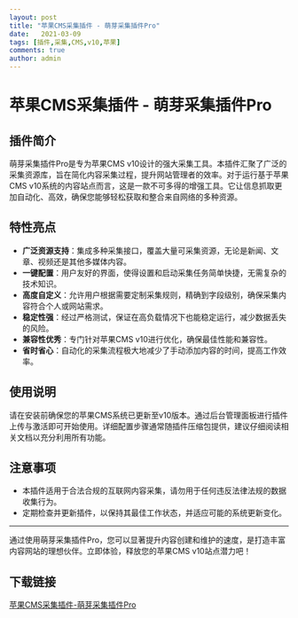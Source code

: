 ```yaml
---
layout: post
title: "苹果CMS采集插件 - 萌芽采集插件Pro"
date:   2021-03-09
tags: [插件,采集,CMS,v10,苹果]
comments: true
author: admin
---
```

# 苹果CMS采集插件 - 萌芽采集插件Pro

## 插件简介

萌芽采集插件Pro是专为苹果CMS v10设计的强大采集工具。本插件汇聚了广泛的采集资源库，旨在简化内容采集过程，提升网站管理者的效率。对于运行基于苹果CMS v10系统的内容站点而言，这是一款不可多得的增强工具。它让信息抓取更加自动化、高效，确保您能够轻松获取和整合来自网络的多种资源。

## 特性亮点

- **广泛资源支持**：集成多种采集接口，覆盖大量可采集资源，无论是新闻、文章、视频还是其他多媒体内容。
- **一键配置**：用户友好的界面，使得设置和启动采集任务简单快捷，无需复杂的技术知识。
- **高度自定义**：允许用户根据需要定制采集规则，精确到字段级别，确保采集内容符合个人或网站需求。
- **稳定性强**：经过严格测试，保证在高负载情况下也能稳定运行，减少数据丢失的风险。
- **兼容性优秀**：专门针对苹果CMS v10进行优化，确保最佳性能和兼容性。
- **省时省心**：自动化的采集流程极大地减少了手动添加内容的时间，提高工作效率。

## 使用说明

请在安装前确保您的苹果CMS系统已更新至v10版本。通过后台管理面板进行插件上传与激活即可开始使用。详细配置步骤通常随插件压缩包提供，建议仔细阅读相关文档以充分利用所有功能。

## 注意事项

- 本插件适用于合法合规的互联网内容采集，请勿用于任何违反法律法规的数据收集行为。
- 定期检查并更新插件，以保持其最佳工作状态，并适应可能的系统更新变化。

---

通过使用萌芽采集插件Pro，您可以显著提升内容创建和维护的速度，是打造丰富内容网站的理想伙伴。立即体验，释放您的苹果CMS v10站点潜力吧！

## 下载链接

[苹果CMS采集插件-萌芽采集插件Pro](https://pan.quark.cn/s/bdfa57aaca5b)